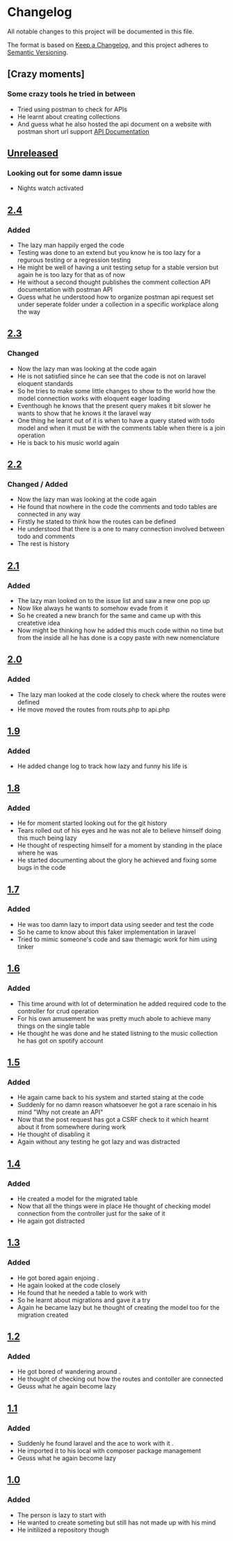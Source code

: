 # Changelog

All notable changes to this project will be documented in this file.

The format is based on [Keep a Changelog](https://keepachangelog.com/en/1.0.0/),
and this project adheres to [Semantic Versioning](https://semver.org/spec/v2.0.0.html).

## [Crazy moments]

### Some crazy tools he tried in between

- Tried using postman to check for APIs
- He learnt about creating collections
- And guess what he also hosted the api document on a website with postman short url support [API Documentation](https://documenter.getpostman.com/view/23446250/2s7Z13jNjD)

## [Unreleased]

### Looking out for some damn issue

- Nights watch activated

## [2.4]

### Added

- The lazy man happily erged the code
- Testing was done to an extend but you know he is too lazy for a regurous testing or a regression testing 
- He might be well of having a unit testing setup for a stable version but again he is too lazy for that as of now
- He without a second thought publishes the comment collection API documentation with postman API
- Guess what he understood how to organize postman api request set under seperate folder under a collection in a specific workplace along the way 

## [2.3]

### Changed

- Now the lazy man was looking at the code again
- He is not satisfied since he can see that the code is not on laravel eloquent standards 
- So he tries to make some little changes to show to the world how the model connection works with eloquent eager loading
- Eventhough he knows that the present query makes it bit slower he wants to show that he knows it the laravel way
- One thing he learnt out of it is when to have a query stated with todo model and when it must be with the comments table when there is a join operation
- He is back to his music world again

## [2.2]

### Changed / Added

- Now the lazy man was looking at the code again
- He found that nowhere in the code the comments and todo tables are connected in any way
- Firstly he stated to think how the routes can be defined
- He understood that there is a one to many connection involved between todo and comments
- The rest is history

## [2.1]

### Added

- The lazy man looked on to the issue list and saw a new one pop up
- Now like always he wants to somehow evade from it
- So he created a new branch for the same and came up with this createtive idea
- Now might be thinking how he added this much code within no time but from the inside all he has done is a copy paste with new nomenclature 

## [2.0]

### Added

- The lazy man looked at the code closely to check where the routes were defined
- He move moved the routes from routs.php to api.php  

## [1.9]

### Added

- He added change log to track how lazy and funny his life is  

## [1.8]

### Added

- He for moment started looking out for the git history  
- Tears rolled out of his eyes and he was not ale to believe himself doing this much being lazy
- He thought of respecting himself for a moment by standing in the place where he was
- He started documenting about the glory he achieved and fixing some bugs in the code

## [1.7]

### Added

- He was too damn lazy to import data using seeder and test the code
- So he came to know about this faker implementation in laravel
- Tried to mimic someone's code and saw themagic work for him using tinker 

## [1.6]

### Added

- This time around with lot of determination he added required code to the controller for crud operation
- For his own amusement he was pretty much abole to achieve many things on the single table
- He thought he was done and he stated listning to the music collection he has got on spotify account 

## [1.5]

### Added

- He again came back to his system and started staing at the code
- Suddenly for no damn reason whatsoever he got a rare scenaio in his mind "Why not create an API"
- Now that the post request has got a CSRF check to it which hearnt about it from somewhere during work
- He thought of disabling it
- Again without any testing he got lazy and was distracted 

## [1.4]

### Added

- He created a model for the migrated table
- Now that all the things were in place He thought of 
  checking model connection from the controller just for the sake of it
- He again got distracted 

## [1.3]

### Added

- He got bored again enjoing .
- He again looked at the code closely
- He found that he needed a table to work with
- So he learnt about migrations and gave it a try
- Again he became lazy but he thought of creating the model too for the migration created

## [1.2]

### Added

- He got bored of wandering around .
- He thought of checking out how the routes and contoller are connected
- Geuss what he again become lazy

## [1.1]

### Added

- Suddenly he found laravel and the ace to work with it .
- He imported it to his local with composer package management
- Geuss what he again become lazy

## [1.0]

### Added

- The person is lazy to start with 
- He wanted to create someting but still has not made up with his mind
- He initilized a repository though


[unreleased]: https://github.com/deepak0023/laravel_backend/compare/v2.4...HEAD
[2.4]: https://github.com/deepak0023/laravel_backend/compare/v2.3...v2.4
[2.3]: https://github.com/deepak0023/laravel_backend/compare/v2.2...v2.3
[2.2]: https://github.com/deepak0023/laravel_backend/compare/v2.1...v2.2
[2.1]: https://github.com/deepak0023/laravel_backend/compare/v2.0...v2.1
[2.0]: https://github.com/deepak0023/laravel_backend/compare/v1.9...v2.0
[1.9]: https://github.com/deepak0023/laravel_backend/compare/v1.8...v1.9
[1.8]: https://github.com/deepak0023/laravel_backend/compare/v1.7...v1.8
[1.7]: https://github.com/deepak0023/laravel_backend/compare/v1.6...v1.7
[1.6]: https://github.com/deepak0023/laravel_backend/compare/v1.5...v1.6
[1.5]: https://github.com/deepak0023/laravel_backend/compare/v1.4...v1.5
[1.4]: https://github.com/deepak0023/laravel_backend/compare/v1.3...v1.4
[1.3]: https://github.com/deepak0023/laravel_backend/compare/v1.2...v1.3
[1.2]: https://github.com/deepak0023/laravel_backend/compare/v1.1...v1.2
[1.1]: https://github.com/deepak0023/laravel_backend/compare/v1.0...v1.1
[1.0]: https://github.com/deepak0023/laravel_backend/releases/tag/v1.0
